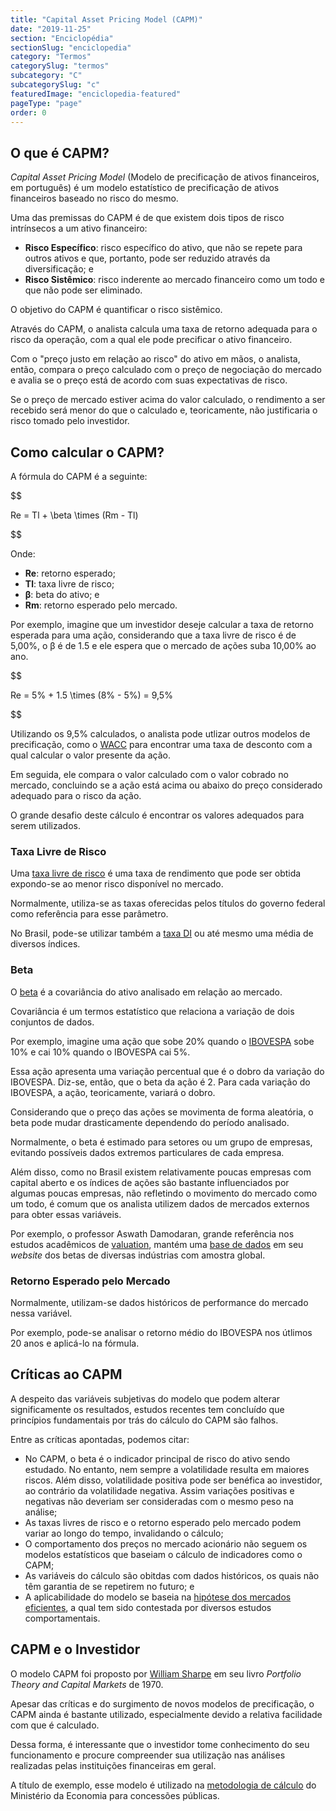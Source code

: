 ```yaml
---
title: "Capital Asset Pricing Model (CAPM)"
date: "2019-11-25"
section: "Enciclopédia"
sectionSlug: "enciclopedia"
category: "Termos"
categorySlug: "termos"
subcategory: "C"
subcategorySlug: "c"
featuredImage: "enciclopedia-featured"
pageType: "page"
order: 0
---
```


## O que é CAPM?

*Capital Asset Pricing Model* (Modelo de precificação de ativos financeiros, em português) é um modelo estatístico de precificação de ativos financeiros baseado no risco do mesmo.

Uma das premissas do CAPM é de que existem dois tipos de risco intrínsecos a um ativo financeiro:

- **Risco Específico**: risco específico do ativo, que não se repete para outros ativos e que, portanto, pode ser reduzido através da diversificação; e
- **Risco Sistêmico**: risco inderente ao mercado financeiro como um todo e que não pode ser eliminado.

O objetivo do CAPM é quantificar o risco sistêmico.

Através do CAPM, o analista calcula uma taxa de retorno adequada para o risco da operação, com a qual ele pode precificar o ativo financeiro.

Com o "preço justo em relação ao risco" do ativo em mãos, o analista, então, compara o preço calculado com o preço de negociação do mercado e avalia se o preço está de acordo com suas expectativas de risco.

Se o preço de mercado estiver acima do valor calculado, o rendimento a ser recebido será menor do que o calculado e, teoricamente, não justificaria o risco tomado pelo investidor.

## Como calcular o CAPM?

A fórmula do CAPM é a seguinte:

$$

Re = Tl + \beta \times (Rm - Tl)

$$

Onde:

- **Re**: retorno esperado;
- **Tl**: taxa livre de risco;
- **β**: beta do ativo; e
- **Rm**: retorno esperado pelo mercado.

Por exemplo, imagine que um investidor deseje calcular a taxa de retorno esperada para uma ação, considerando que a taxa livre de risco é de 5,00%, o β é de 1.5 e ele espera que o mercado de ações suba 10,00% ao ano.

$$

Re = 5\% + 1.5 \times (8\% - 5\%) = 9,5\%

$$

Utilizando os 9,5% calculados, o analista pode utlizar outros modelos de precificação, como o [WACC](/enciclopedia/termos/w/wacc) para encontrar uma taxa de desconto com a qual calcular o valor presente da ação.

Em seguida, ele compara o valor calculado com o valor cobrado no mercado, concluindo se a ação está acima ou abaixo do preço considerado adequado para o risco da ação.

O grande desafio deste cálculo é encontrar os valores adequados para serem utilizados.

### Taxa Livre de Risco

Uma [taxa livre de risco](/enciclopedia/termos/t/taxa-livre-de-risco) é uma taxa de rendimento que pode ser obtida expondo-se ao menor risco disponível no mercado.

Normalmente, utiliza-se as taxas oferecidas pelos títulos do governo federal como referência para esse parâmetro.

No Brasil, pode-se utilizar também a [taxa DI](/aprenda/financas/economia/taxa-selic) ou até mesmo uma média de diversos índices.

### Beta

O [beta](/enciclopedia/termos/b/beta) é a covariância do ativo analisado em relação ao mercado.

Covariância é um termos estatístico que relaciona a variação de dois conjuntos de dados.

Por exemplo, imagine uma ação que sobe 20% quando o [IBOVESPA](/enciclopedia/termos/i/ibovespa) sobe 10% e cai 10% quando o IBOVESPA cai 5%.

Essa ação apresenta uma variação percentual que é o dobro da variação do IBOVESPA. Diz-se, então, que o beta da ação é 2. Para cada variação do IBOVESPA, a ação, teoricamente, variará o dobro.

Considerando que o preço das ações se movimenta de forma aleatória, o beta pode mudar drasticamente dependendo do período analisado.

Normalmente, o beta é estimado para setores  ou um grupo de empresas, evitando possíveis dados extremos particulares de cada empresa.

Além disso, como no Brasil existem relativamente poucas empresas com capital aberto e os índices de ações são bastante influenciados por algumas poucas empresas, não refletindo o movimento do mercado como um todo, é comum que os analista utilizem dados de mercados externos para obter essas variáveis.

Por exemplo, o professor Aswath Damodaran, grande referência nos estudos acadêmicos de [valuation](/enciclopedia/termos/v/valuation), mantém uma [base de dados](http://pages.stern.nyu.edu/~adamodar/New_Home_Page/datacurrent.html) em seu *website* dos betas de diversas indústrias com amostra global.

### Retorno Esperado pelo Mercado

Normalmente, utilizam-se dados históricos de performance do mercado nessa variável.

Por exemplo, pode-se analisar o retorno médio do IBOVESPA nos útlimos 20 anos e aplicá-lo na fórmula.

## Críticas ao CAPM

A despeito das variáveis subjetivas do modelo que podem alterar significamente os resultados, estudos recentes tem concluído que princípios fundamentais por trás do cálculo do CAPM são falhos.

Entre as críticas apontadas, podemos citar:

- No CAPM, o beta é o indicador principal de risco do ativo sendo estudado. No entanto, nem sempre a volatilidade resulta em maiores riscos. Além disso, volatilidade positiva pode ser benéfica ao investidor, ao contrário da volatilidade negativa. Assim variações positivas e negativas não deveriam ser consideradas com o mesmo peso na análise;
- As taxas livres de risco e o retorno esperado pelo mercado podem variar ao longo do tempo, invalidando o cálculo;
- O comportamento dos preços no mercado acionário não seguem os modelos estatísticos que baseiam o cálculo de indicadores como o CAPM; 
- As variáveis do cálculo são obitdas com dados históricos, os quais não têm garantia de se repetirem no futuro; e
- A aplicabilidade do modelo se baseia na [hipótese dos mercados eficientes](/enciclopedia/termos/h/hipotese-do-mercado-eficiente), a qual tem sido contestada por diversos estudos comportamentais.

## CAPM e o Investidor

O modelo CAPM foi proposto por [William Sharpe](https://en.wikipedia.org/wiki/William_F._Sharpe) em seu livro *Portfolio Theory and Capital Markets* de 1970.

Apesar das críticas e do surgimento de novos modelos de precificação, o CAPM ainda é bastante utilizado, especialmente devido a relativa facilidade com que é calculado.

Dessa forma, é interessante que o investidor tome conhecimento do seu funcionamento e procure compreender sua utilização nas análises realizadas pelas instituições financeiras em geral.

A título de exemplo, esse modelo é utilizado na [metodologia de cálculo](http://www.fazenda.gov.br/centrais-de-conteudos/publicacoes/guias-e-manuais/metodologia-de-calculo-do-wacc2018.pdf/view) do Ministério da Economia para concessões públicas.